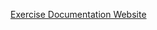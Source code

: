[Exercise Documentation Website](https://jderobot.github.io/RoboticsAcademy/exercises/ComputerVision/color_filter)
